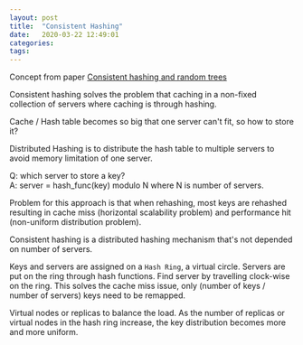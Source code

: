 ```yaml
---
layout: post
title:  "Consistent Hashing"
date:   2020-03-22 12:49:01 
categories: 
tags: 
---
```


Concept from paper [Consistent hashing and random trees](https://www.akamai.com/us/en/multimedia/documents/technical-publication/consistent-hashing-and-random-trees-distributed-caching-protocols-for-relieving-hot-spots-on-the-world-wide-web-technical-publication.pdf)

Consistent hashing solves the problem that caching in a non-fixed collection of servers where caching is through hashing.  

Cache / Hash table becomes so big that one server can't fit, so how to store it?

Distributed Hashing is to distribute the hash table to multiple servers to avoid memory limitation of one server.

Q: which server to store a key?  
A: server = hash_func(key) modulo
N where N is number of servers.

Problem for this approach is that when rehashing, most keys are rehashed resulting in cache miss (horizontal scalability problem) and performance hit (non-uniform distribution problem).  

Consistent hashing is a distributed hashing mechanism that's not depended on number of servers.

Keys and servers are assigned on a `Hash Ring`, a virtual circle. Servers are put on the ring through hash functions. Find server by travelling clock-wise on the ring. This solves the cache miss issue, only (number of keys / number of servers) keys need to be remapped.

Virtual nodes or replicas to balance the load. As the number of replicas or virtual nodes in the hash ring increase, the key distribution becomes more and more uniform.

